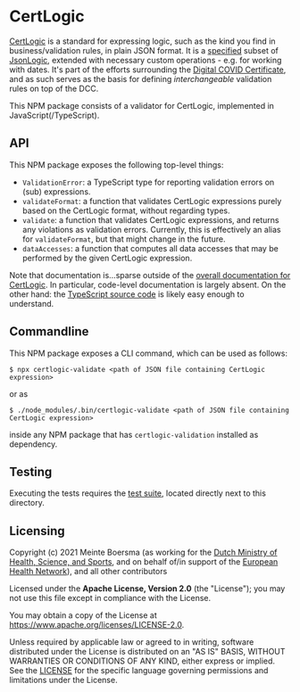 # CertLogic

[CertLogic](https://github.com/ehn-dcc-development/dgc-business-rules/tree/main/certlogic) is a standard for expressing logic, such as the kind you find in business/validation rules, in plain JSON format.
It is a [specified](https://github.com/ehn-dcc-development/dgc-business-rules/blob/main/certlogic/specification/README.md) subset of [JsonLogic](https://jsonlogic.com/), extended with necessary custom operations - e.g. for working with dates.
It's part of the efforts surrounding the [Digital COVID Certificate](https://ec.europa.eu/info/live-work-travel-eu/coronavirus-response/safe-covid-19-vaccines-europeans/eu-digital-covid-certificate_en), and as such serves as the basis for defining _interchangeable_ validation rules on top of the DCC.

This NPM package consists of a validator for CertLogic, implemented in JavaScript(/TypeScript).


## API

This NPM package exposes the following top-level things:

* `ValidationError`: a TypeScript type for reporting validation errors on (sub) expressions.
* `validateFormat`: a function that validates CertLogic expressions purely based on the CertLogic format, without regarding types.
* `validate`: a function that validates CertLogic expressions, and returns any violations as validation errors.
    Currently, this is effectively an alias for `validateFormat`, but that might change in the future.
* `dataAccesses`: a function that computes all data accesses that may be performed by the given CertLogic expression.

Note that documentation is...sparse outside of the [overall documentation for CertLogic](https://github.com/ehn-dcc-development/dgc-business-rules/tree/main/documentation).
In particular, code-level documentation is largely absent.
On the other hand: the [TypeScript source code](./src) is likely easy enough to understand.


## Commandline

This NPM package exposes a CLI command, which can be used as follows:

    $ npx certlogic-validate <path of JSON file containing CertLogic expression>

or as

    $ ./node_modules/.bin/certlogic-validate <path of JSON file containing CertLogic expression>

inside any NPM package that has `certlogic-validation` installed as dependency.


## Testing

Executing the tests requires the [test suite](https://github.com/ehn-dcc-development/dgc-business-rules/tree/main/certlogic/testSuite), located directly next to this directory.


## Licensing

Copyright (c) 2021 Meinte Boersma (as working for the [Dutch Ministry of Health, Science, and Sports](https://www.rijksoverheid.nl/ministeries/ministerie-van-volksgezondheid-welzijn-en-sport), and on behalf of/in support of the [European Health Network](https://ec.europa.eu/health/ehealth/policy/network_en)), and all other contributors

Licensed under the **Apache License, Version 2.0** (the "License"); you may not use this file except in compliance with the License.

You may obtain a copy of the License at https://www.apache.org/licenses/LICENSE-2.0.

Unless required by applicable law or agreed to in writing, software distributed under the License is distributed on an "AS IS" 
BASIS, WITHOUT WARRANTIES OR CONDITIONS OF ANY KIND, either express or implied. See the [LICENSE](./LICENSE) for the specific 
language governing permissions and limitations under the License.

